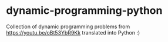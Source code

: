 # dynamic-programming-python
Collection of dynamic programming problems from https://youtu.be/oBt53YbR9Kk translated into Python :)
